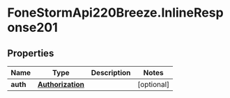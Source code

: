 # FoneStormApi220Breeze.InlineResponse201

## Properties
Name | Type | Description | Notes
------------ | ------------- | ------------- | -------------
**auth** | [**Authorization**](Authorization.md) |  | [optional] 


